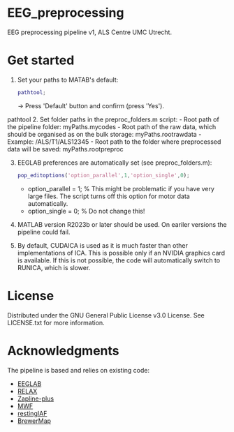# EEG_preprocessing
EEG preprocessing pipeline v1, ALS Centre UMC Utrecht.

# Get started
1. Set your paths to MATAB's default:
    ```MATLAB
	pathtool;
	```
	-> Press 'Default' button and confirm (press 'Yes').

pathtool
2. Set folder paths in the preproc_folders.m script:
	- Root path of the pipeline folder: myPaths.mycodes
	- Root path of the raw data, which should be organised as on the bulk storage: myPaths.rootrawdata
		- Example: /ALS/T1/ALS12345
	- Root path to the folder where preprocessed data will be saved: myPaths.rootpreproc

3. EEGLAB preferences are automatically set (see preproc_folders.m):
	```MATLAB
	pop_editoptions('option_parallel',1,'option_single',0);
	```
	- option_parallel = 1; % This might be problematic if you have very large files. The script turns off this option for motor data automatically.
	- option_single   = 0; % Do not change this!

4. MATLAB version R2023b or later should be used. On eariler versions the pipeline could fail.

5. By default, CUDAICA is used as it is much faster than other implementations of ICA. This is possible only if an NVIDIA graphics card is available. If this is not possible, the code will automatically switch to RUNICA, which is slower.


# License
Distributed under the GNU General Public License v3.0 License. See LICENSE.txt for more information.

# Acknowledgments
The pipeline is based and relies on existing code:
- [EEGLAB](https://github.com/sccn/eeglab/)
- [RELAX](https://github.com/NeilwBailey/RELAX/)
- [Zapline-plus](https://github.com/MariusKlug/zapline-plus/)
- [MWF](https://github.com/exporl/mwf-artifact-removal/)
- [restingIAF](https://github.com/corcorana/restingIAF/)
- [BrewerMap](https://github.com/DrosteEffect/BrewerMap/)
